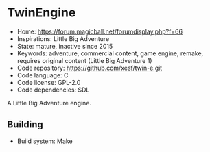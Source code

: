 # TwinEngine

- Home: https://forum.magicball.net/forumdisplay.php?f=66
- Inspirations: Little Big Adventure
- State: mature, inactive since 2015
- Keywords: adventure, commercial content, game engine, remake, requires original content (Little Big Adventure 1)
- Code repository: https://github.com/xesf/twin-e.git
- Code language: C
- Code license: GPL-2.0
- Code dependencies: SDL

A Little Big Adventure engine.

## Building

- Build system: Make
